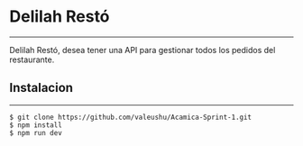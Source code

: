 # Delilah Restó
***
Delilah Restó, desea tener una API para gestionar todos los pedidos del restaurante.

## Instalacion
*** 
```
$ git clone https://github.com/valeushu/Acamica-Sprint-1.git
$ npm install
$ npm run dev
```

